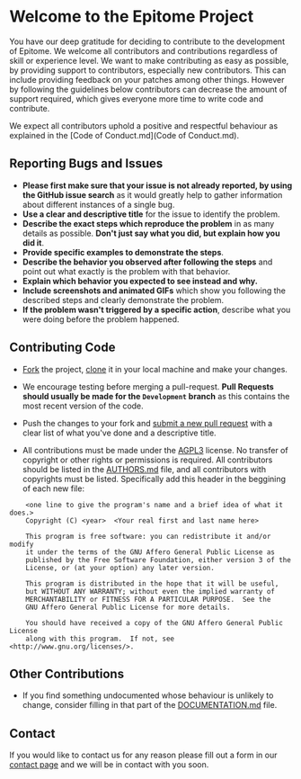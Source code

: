 # Welcome to the Epitome Project

You have our deep gratitude for deciding to contribute to the development of Epitome. We welcome all contributors and contributions regardless of skill or experience level. We want to make contributing as easy as possible, by providing support to contributors, especially new contributors. This can include providing feedback on your patches among other things.  However by following the guidelines below contributors can decrease the amount of support required, which gives everyone more time to write code and contribute.

We expect all contributors uphold a positive and respectful behaviour as explained in the [Code of Conduct.md](Code of Conduct.md).

## Reporting Bugs and Issues

* **Please first make sure that your issue is not already reported, by using the GitHub issue search** as it would greatly help to gather information about different instances of a single bug.
* **Use a clear and descriptive title** for the issue to identify the problem.
* **Describe the exact steps which reproduce the problem** in as many details as possible. **Don't just say what you did, but explain how you did it**.
* **Provide specific examples to demonstrate the steps**.
* **Describe the behavior you observed after following the steps** and point out what exactly is the problem with that behavior.
* **Explain which behavior you expected to see instead and why.**
* **Include screenshots and animated GIFs** which show you following the described steps and clearly demonstrate the problem. 
* **If the problem wasn't triggered by a specific action**, describe what you were doing before the problem happened.

## Contributing Code

* [Fork](https://help.github.com/articles/fork-a-repo/) the project, [clone](https://help.github.com/articles/cloning-a-repository/) it in your local machine and make your changes.

* We encourage testing before merging a pull-request. **Pull Requests should usually be made for the `Development` branch** as this contains the most recent version of the code.

* Push the changes to your fork and [submit a new pull request](https://help.github.com/articles/creating-a-pull-request-from-a-fork/) with a clear list of what you've done and a descriptive title.

* All contributions must be made under the [AGPL3](LICENSE) license. No transfer of copyright or other rights or permissions is required. All contributors should be listed in the [AUTHORS.md](AUTHORS.md) file, and all contributors with copyrights must be listed. Specifically add this header in the beggining of each new file:

```
    <one line to give the program's name and a brief idea of what it does.>
    Copyright (C) <year>  <Your real first and last name here>

    This program is free software: you can redistribute it and/or modify
    it under the terms of the GNU Affero General Public License as
    published by the Free Software Foundation, either version 3 of the
    License, or (at your option) any later version.

    This program is distributed in the hope that it will be useful,
    but WITHOUT ANY WARRANTY; without even the implied warranty of
    MERCHANTABILITY or FITNESS FOR A PARTICULAR PURPOSE.  See the
    GNU Affero General Public License for more details.

    You should have received a copy of the GNU Affero General Public License
    along with this program.  If not, see <http://www.gnu.org/licenses/>.
```

## Other Contributions

* If you find something undocumented whose behaviour is unlikely to change, consider filling in that part of the [DOCUMENTATION.md](DOCUMENTATION.md) file.

## Contact

If you would like to contact us for any reason please fill out a form in our [contact page](http://democracy.foundation/contact/) and we will be in contact with you soon.
